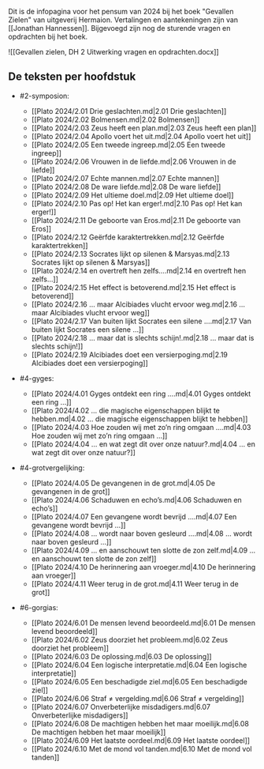 Dit is de infopagina voor het pensum van 2024 bij het boek "Gevallen Zielen" van uitgeverij Hermaion. Vertalingen en aantekeningen zijn van [[Jonathan Hannessen]]. Bijgevoegd zijn nog de sturende vragen en opdrachten bij het boek.

![[Gevallen zielen, DH 2 Uitwerking vragen en opdrachten.docx]]

## De teksten per hoofdstuk
- #2-symposion: 
    - [[Plato 2024/2.01 Drie geslachten.md|2.01 Drie geslachten]]
    - [[Plato 2024/2.02 Bolmensen.md|2.02 Bolmensen]]
    - [[Plato 2024/2.03 Zeus heeft een plan.md|2.03 Zeus heeft een plan]]
    - [[Plato 2024/2.04 Apollo voert het uit.md|2.04 Apollo voert het uit]]
    - [[Plato 2024/2.05 Een tweede ingreep.md|2.05 Een tweede ingreep]]
    - [[Plato 2024/2.06 Vrouwen in de liefde.md|2.06 Vrouwen in de liefde]]
    - [[Plato 2024/2.07 Echte mannen.md|2.07 Echte mannen]]
    - [[Plato 2024/2.08 De ware liefde.md|2.08 De ware liefde]]
    - [[Plato 2024/2.09 Het ultieme doel.md|2.09 Het ultieme doel]]
    - [[Plato 2024/2.10 Pas op! Het kan erger!.md|2.10 Pas op! Het kan erger!]]
    - [[Plato 2024/2.11 De geboorte van Eros.md|2.11 De geboorte van Eros]]
    - [[Plato 2024/2.12 Geërfde karaktertrekken.md|2.12 Geërfde karaktertrekken]]
    - [[Plato 2024/2.13 Socrates lijkt op silenen & Marsyas.md|2.13 Socrates lijkt op silenen & Marsyas]]
    - [[Plato 2024/2.14 en overtreft hen zelfs….md|2.14 en overtreft hen zelfs…]]
    - [[Plato 2024/2.15 Het effect is betoverend.md|2.15 Het effect is betoverend]]
    - [[Plato 2024/2.16 … maar Alcibiades vlucht ervoor weg.md|2.16 … maar Alcibiades vlucht ervoor weg]]
    - [[Plato 2024/2.17 Van buiten lijkt Socrates een silene ….md|2.17 Van buiten lijkt Socrates een silene …]]
    - [[Plato 2024/2.18 … maar dat is slechts schijn!.md|2.18 … maar dat is slechts schijn!]]
    - [[Plato 2024/2.19 Alcibiades doet een versierpoging.md|2.19 Alcibiades doet een versierpoging]]

- #4-gyges: 
    - [[Plato 2024/4.01 Gyges ontdekt een ring ….md|4.01 Gyges ontdekt een ring …]]
    - [[Plato 2024/4.02 … die magische eigenschappen blijkt te hebben.md|4.02 … die magische eigenschappen blijkt te hebben]]
    - [[Plato 2024/4.03 Hoe zouden wij met zo’n ring omgaan ….md|4.03 Hoe zouden wij met zo’n ring omgaan …]]
    - [[Plato 2024/4.04 … en wat zegt dit over onze natuur?.md|4.04 … en wat zegt dit over onze natuur?]]

- #4-grotvergelijking: 
    - [[Plato 2024/4.05 De gevangenen in de grot.md|4.05 De gevangenen in de grot]]
    - [[Plato 2024/4.06 Schaduwen en echo’s.md|4.06 Schaduwen en echo’s]]
    - [[Plato 2024/4.07 Een gevangene wordt bevrijd ….md|4.07 Een gevangene wordt bevrijd …]]
    - [[Plato 2024/4.08 … wordt naar boven gesleurd ….md|4.08 … wordt naar boven gesleurd …]]
    - [[Plato 2024/4.09 … en aanschouwt ten slotte de zon zelf.md|4.09 … en aanschouwt ten slotte de zon zelf]]
    - [[Plato 2024/4.10 De herinnering aan vroeger.md|4.10 De herinnering aan vroeger]]
    - [[Plato 2024/4.11 Weer terug in de grot.md|4.11 Weer terug in de grot]]

- #6-gorgias: 
    - [[Plato 2024/6.01 De mensen levend beoordeeld.md|6.01 De mensen levend beoordeeld]]
    - [[Plato 2024/6.02 Zeus doorziet het probleem.md|6.02 Zeus doorziet het probleem]]
    - [[Plato 2024/6.03 De oplossing.md|6.03 De oplossing]]
    - [[Plato 2024/6.04 Een logische interpretatie.md|6.04 Een logische interpretatie]]
    - [[Plato 2024/6.05 Een beschadigde ziel.md|6.05 Een beschadigde ziel]]
    - [[Plato 2024/6.06 Straf ≠ vergelding.md|6.06 Straf ≠ vergelding]]
    - [[Plato 2024/6.07 Onverbeterlijke misdadigers.md|6.07 Onverbeterlijke misdadigers]]
    - [[Plato 2024/6.08 De machtigen hebben het maar moeilijk.md|6.08 De machtigen hebben het maar moeilijk]]
    - [[Plato 2024/6.09 Het laatste oordeel.md|6.09 Het laatste oordeel]]
    - [[Plato 2024/6.10 Met de mond vol tanden.md|6.10 Met de mond vol tanden]]

